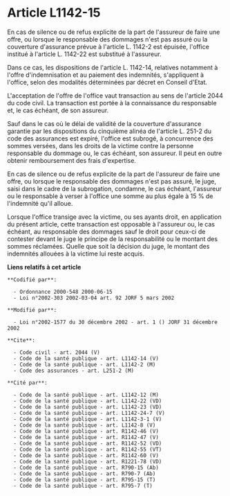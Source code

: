 # Article L1142-15

En cas de silence ou de refus explicite de la part de l'assureur de faire une offre, ou lorsque le responsable des dommages
n'est pas assuré ou la couverture d'assurance prévue à l'article L. 1142-2 est épuisée, l'office institué à l'article L.
1142-22 est substitué à l'assureur.

Dans ce cas, les dispositions de l'article L. 1142-14, relatives notamment à l'offre d'indemnisation et au paiement des
indemnités, s'appliquent à l'office, selon des modalités déterminées par décret en Conseil d'Etat.

L'acceptation de l'offre de l'office vaut transaction au sens de l'article 2044 du code civil. La transaction est portée à la
connaissance du responsable et, le cas échéant, de son assureur.

Sauf dans le cas où le délai de validité de la couverture d'assurance garantie par les dispositions du cinquième alinéa de
l'article L. 251-2 du code des assurances est expiré, l'office est subrogé, à concurrence des sommes versées, dans les droits
de la victime contre la personne responsable du dommage ou, le cas échéant, son assureur. Il peut en outre obtenir
remboursement des frais d'expertise.

En cas de silence ou de refus explicite de la part de l'assureur de faire une offre, ou lorsque le responsable des dommages
n'est pas assuré, le juge, saisi dans le cadre de la subrogation, condamne, le cas échéant, l'assureur ou le responsable à
verser à l'office une somme au plus égale à 15 % de l'indemnité qu'il alloue.

Lorsque l'office transige avec la victime, ou ses ayants droit, en application du présent article, cette transaction est
opposable à l'assureur ou, le cas échéant, au responsable des dommages sauf le droit pour ceux-ci de contester devant le juge
le principe de la responsabilité ou le montant des sommes réclamées. Quelle que soit la décision du juge, le montant des
indemnités allouées à la victime lui reste acquis.

**Liens relatifs à cet article**

	**Codifié par**:

	  - Ordonnance 2000-548 2000-06-15
	  - Loi n°2002-303 2002-03-04 art. 92 JORF 5 mars 2002

	**Modifié par**:

	  - Loi n°2002-1577 du 30 décembre 2002 - art. 1 () JORF 31 décembre 2002

	**Cite**:

	  - Code civil - art. 2044 (V)
	  - Code de la santé publique - art. L1142-14 (V)
	  - Code de la santé publique - art. L1142-2 (M)
	  - Code des assurances - art. L251-2 (M)

	**Cité par**:

	  - Code de la santé publique - art. L1142-12 (M)
	  - Code de la santé publique - art. L1142-22 (VD)
	  - Code de la santé publique - art. L1142-23 (VD)
	  - Code de la santé publique - art. L1142-24-7 (V)
	  - Code de la santé publique - art. L1142-3-1 (V)
	  - Code de la santé publique - art. L1142-8 (V)
	  - Code de la santé publique - art. R1142-46 (V)
	  - Code de la santé publique - art. R1142-47 (V)
	  - Code de la santé publique - art. R1142-52 (VD)
	  - Code de la santé publique - art. R1142-55 (VT)
	  - Code de la santé publique - art. R1142-60 (V)
	  - Code de la santé publique - art. R1221-78 (VD)
	  - Code de la santé publique - art. R790-15 (Ab)
	  - Code de la santé publique - art. R790-7 (Ab)
	  - Code de la santé publique - art. R795-15 (T)
	  - Code de la santé publique - art. R795-7 (T)
